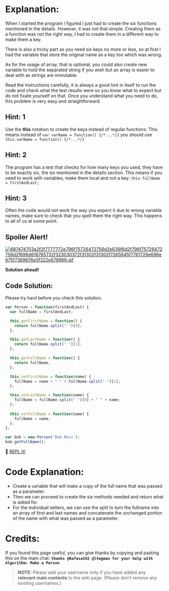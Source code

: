# Explanation:
When I started the program I figured I just had to create the six functions mentioned in the details. However, it was not that simple. Creating them as a function was not the right way, I had to create them in a different way to make them a key.

There is also a tricky part as you need six keys no more or less, so at first I had the variable that store the original name as a key too which was wrong.

As for the usage of array, that is optional, you could also create new variable to hold the separated string if you wish but an array is easier to deal with as strings are immutable.

Read the instructions carefully, it is always a good hint in itself to run the code and check what the test results were so you know what to expect but do not fixate yourself on that. Once you understand what you need to do, this problem is very easy and straightforward.

## Hint: 1
Use the **this** notation to create the keys instead of regular functions: This means instead of `var varName = function() {/*...*/}` you should use `this.varName = function() {/*...*/}`

## Hint: 2
The program has a test that checks for how many keys you used, they have to be exactly six, the six mentioned in the details section. This means if you need to work with variables, make them local and not a key: `this.fullName = firstAndLast;`

## Hint: 3
Often the code would not work the way you expect it due to wrong variable names, make sure to check that you spell them the right way. This happens to all of us at some point.

## Spoiler Alert!
[![687474703a2f2f7777772e796f75726472756d2e636f6d2f796f75726472756d2f696d616765732f323030372f31302f31302f7265645f7761726e696e675f7369676e5f322e676966.gif](https://files.gitter.im/FreeCodeCamp/Wiki/nlOm/thumb/687474703a2f2f7777772e796f75726472756d2e636f6d2f796f75726472756d2f696d616765732f323030372f31302f31302f7265645f7761726e696e675f7369676e5f322e676966.gif)](https://files.gitter.im/FreeCodeCamp/Wiki/nlOm/687474703a2f2f7777772e796f75726472756d2e636f6d2f796f75726472756d2f696d616765732f323030372f31302f31302f7265645f7761726e696e675f7369676e5f322e676966.gif)

**Solution ahead!**

## Code Solution:
Please try hard before you check this solution.

```js
var Person = function(firstAndLast) {
  var fullName = firstAndLast;

  this.getFirstName = function() {
    return fullName.split(" ")[0];
  };

  this.getLastName = function() {
    return fullName.split(" ")[1];
  };

  this.getFullName = function() {
    return fullName;
  };

  this.setFirstName = function(name) {
    fullName = name + " " + fullName.split(" ")[1];
  };

  this.setLastName = function(name) {
    fullName = fullName.split(" ")[0] + " " + name;
  };
  
  this.setFullName = function(name) {
    fullName = name;
  };
};

var bob = new Person('Bob Ross');
bob.getFullName();
```
:rocket: [REPL It!](https://repl.it/CLov/0)

# Code Explanation:
- Create a variable that will make a copy of the full name that was passed as a parameter.
- Then we can proceed to create the six methods needed and return what is asked for.
- For the individual setters, we can use the split to turn the fullname into an array of first and last names and concatenate the unchanged portion of the name with what was passed as a parameter.

# Credits:
If you found this page useful, you can give thanks by copying and pasting this on the main chat:  **`thanks @Rafase282 @ltegman for your help with Algorithm: Make a Person`**

> **NOTE:** Please add your username only if you have added any **relevant main contents** to the wiki page. (Please don't remove any existing usernames.)
